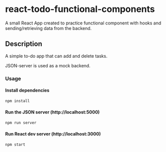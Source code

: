 # react-todo-functional-components

A small React App created to practice functional component with hooks and sending/retrieving data from the backend. 

## Description

A simple to-do app that can add and delete tasks. 

JSON-server is used as a mock backend. 

### Usage

#### Install dependencies

```bash
npm install
```

#### Run the JSON server (http://localhost:5000)

```bash
npm run server
```

#### Run React dev server (http://localhost:3000)

```bash
npm start
```
